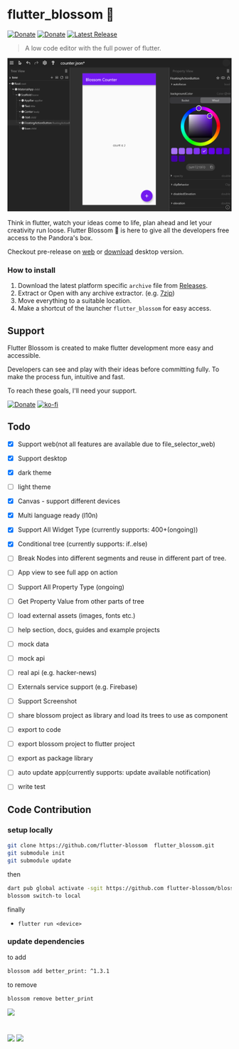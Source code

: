 # flutter_blossom 🌼

[![Donate](https://img.shields.io/liberapay/receives/sanihaq.svg?logo=liberapay)](https://liberapay.com/sanihaq/donate)
[![Donate](https://img.shields.io/badge/creator-sanihaq-F16061)](https://github.com/sanihaq)
[![Latest Release](https://badgen.net/github/release/flutter-blossom/flutter_blossom)](https://github.com/flutter-blossom/flutter_blossom/releases)

> A low code editor with the full power of flutter. 

![](assets/cover.png)

Think in flutter, watch your ideas come to life, plan ahead and let your creativity run loose. Flutter Blossom 🌸 is here to give all the developers free access to the Pandora's box.

Checkout pre-release on [web](https://sanihaq.github.io/flutter_blossom/) or [download](https://github.com/flutter-blossom/flutter_blossom/releases) desktop version.

### How to install

1. Download the latest platform specific `archive` file from [Releases](https://github.com/flutter-blossom/flutter_blossom/releases).
2. Extract or Open with any archive extractor. (e.g. [7zip](https://www.7-zip.org/))
3. Move everything to a suitable location.
4. Make a shortcut of the launcher `flutter_blossom` for easy access.

## Support
Flutter Blossom is created to make flutter development more easy and accessible. 

Developers can see and play with their ideas before committing fully. 
To make the process fun, intuitive and fast.

To reach these goals, I'll need your support.

[![Donate](https://img.shields.io/badge/Liberapay-F6C915?style=for-the-badge&logo=liberapay&logoColor=black)](https://liberapay.com/sanihaq/donate)
[![ko-fi](https://img.shields.io/badge/Ko--fi-F16061?style=for-the-badge&logo=ko-fi&logoColor=white)](https://ko-fi.com/sanihaq)


## Todo

 - [x] Support web(not all features are available due to file_selector_web)
 - [x] Support desktop
 - [x] dark theme
 - [ ] light theme
 - [x] Canvas - support different devices
 - [x] Multi language ready (l10n)
 - [x] Support All Widget Type (currently supports: 400+(ongoing))
 - [x] Conditional tree (currently supports: if..else)
 - [ ] Break Nodes into different segments and reuse in different part of tree.
 - [ ] App view to see full app on action
 - [ ] Support All Property Type (ongoing)
 - [ ] Get Property Value from other parts of tree 
 - [ ] load external assets (images, fonts etc.)
 - [ ] help section, docs, guides and example projects
 - [ ] mock data
 - [ ] mock api
 - [ ] real api (e.g. hacker-news)
 - [ ] Externals service support (e.g. Firebase)
 - [ ] Support Screenshot
 - [ ] share blossom project as library and load its trees to use as component
 - [ ] export to code
 - [ ] export blossom project to flutter project
 - [ ] export as package library
 - [ ] auto update app(currently supports: update available notification)
 - [ ] write test


## Code Contribution
### setup locally
  ```sh
  git clone https://github.com/flutter-blossom  flutter_blossom.git
  git submodule init
  git submodule update
  ```

  then
  ```sh
  dart pub global activate -sgit https://github.com flutter-blossom/blossom_cli.git
  blossom switch-to local
  ```
  finally
  - `flutter run <device>`
### update dependencies
  to add
  ```sh
  blossom add better_print: ^1.3.1
  ```
  to remove
  ```sh
  blossom remove better_print
  ```

<a href = "https://github.com/flutter-blossom/flutter_blossom/graphs/contributors">
<img src = "https://contrib.rocks/image?repo=flutter-blossom/flutter_blossom"/>
</a>

#
<img src="https://img.shields.io/badge/Flutter-0175C2?style=for-the-badge&logo=flutter&logoColor=white" width="128"> <img src="https://forthebadge.com/images/badges/built-with-love.svg" width="150">

